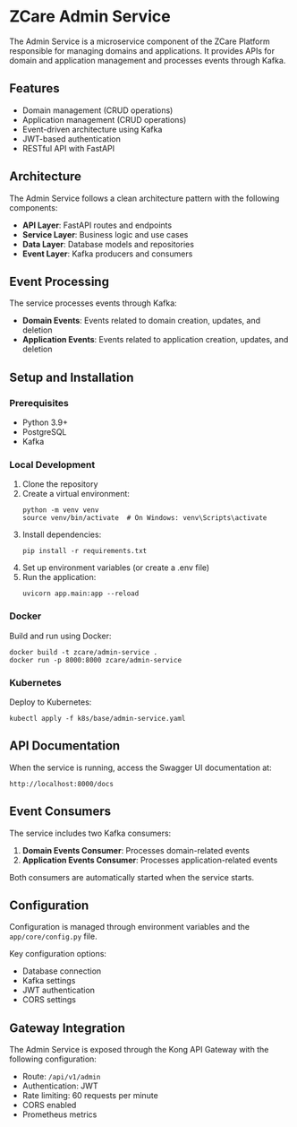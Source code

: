 # ZCare Admin Service

The Admin Service is a microservice component of the ZCare Platform responsible for managing domains and applications. It provides APIs for domain and application management and processes events through Kafka.

## Features

- Domain management (CRUD operations)
- Application management (CRUD operations)
- Event-driven architecture using Kafka
- JWT-based authentication
- RESTful API with FastAPI

## Architecture

The Admin Service follows a clean architecture pattern with the following components:

- **API Layer**: FastAPI routes and endpoints
- **Service Layer**: Business logic and use cases
- **Data Layer**: Database models and repositories
- **Event Layer**: Kafka producers and consumers

## Event Processing

The service processes events through Kafka:

- **Domain Events**: Events related to domain creation, updates, and deletion
- **Application Events**: Events related to application creation, updates, and deletion

## Setup and Installation

### Prerequisites

- Python 3.9+
- PostgreSQL
- Kafka

### Local Development

1. Clone the repository
2. Create a virtual environment:
   ```
   python -m venv venv
   source venv/bin/activate  # On Windows: venv\Scripts\activate
   ```
3. Install dependencies:
   ```
   pip install -r requirements.txt
   ```
4. Set up environment variables (or create a .env file)
5. Run the application:
   ```
   uvicorn app.main:app --reload
   ```

### Docker

Build and run using Docker:

```
docker build -t zcare/admin-service .
docker run -p 8000:8000 zcare/admin-service
```

### Kubernetes

Deploy to Kubernetes:

```
kubectl apply -f k8s/base/admin-service.yaml
```

## API Documentation

When the service is running, access the Swagger UI documentation at:

```
http://localhost:8000/docs
```

## Event Consumers

The service includes two Kafka consumers:

1. **Domain Events Consumer**: Processes domain-related events
2. **Application Events Consumer**: Processes application-related events

Both consumers are automatically started when the service starts.

## Configuration

Configuration is managed through environment variables and the `app/core/config.py` file.

Key configuration options:

- Database connection
- Kafka settings
- JWT authentication
- CORS settings

## Gateway Integration

The Admin Service is exposed through the Kong API Gateway with the following configuration:

- Route: `/api/v1/admin`
- Authentication: JWT
- Rate limiting: 60 requests per minute
- CORS enabled
- Prometheus metrics
